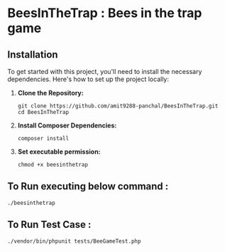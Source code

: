 # BeesInTheTrap : Bees in the trap game

## Installation

To get started with this project, you'll need to install the necessary dependencies. Here's how to set up the project locally:

1. **Clone the Repository:**
   ````
   git clone https://github.com/amit9288-panchal/BeesInTheTrap.git
   cd BeesInTheTrap
   ```` 
2. **Install Composer Dependencies:**
   ````
   composer install
   ```` 
3. **Set executable permission:**
    ````
   chmod +x beesinthetrap
   ```` 

## To Run executing below command : 
   ````
   ./beesinthetrap 
   ```` 

## To Run Test Case :
   ````
   ./vendor/bin/phpunit tests/BeeGameTest.php 
   ````
